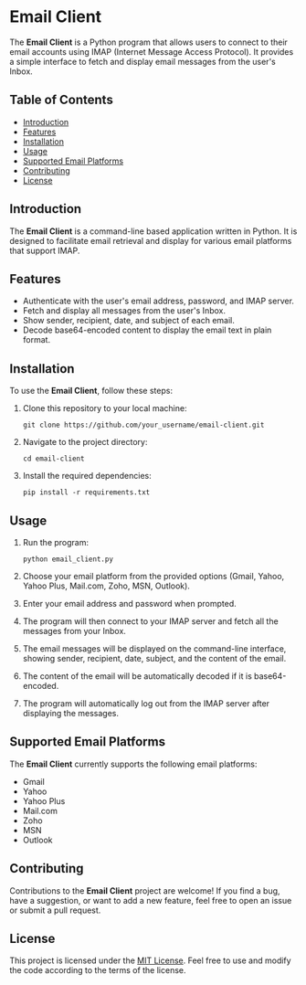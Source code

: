 # Email Client

The **Email Client** is a Python program that allows users to connect to their email accounts using IMAP (Internet Message Access Protocol). It provides a simple interface to fetch and display email messages from the user's Inbox.

## Table of Contents

- [Introduction](#introduction)
- [Features](#features)
- [Installation](#installation)
- [Usage](#usage)
- [Supported Email Platforms](#supported-email-platforms)
- [Contributing](#contributing)
- [License](#license)

## Introduction

The **Email Client** is a command-line based application written in Python. It is designed to facilitate email retrieval and display for various email platforms that support IMAP.

## Features

- Authenticate with the user's email address, password, and IMAP server.
- Fetch and display all messages from the user's Inbox.
- Show sender, recipient, date, and subject of each email.
- Decode base64-encoded content to display the email text in plain format.

## Installation

To use the **Email Client**, follow these steps:

1. Clone this repository to your local machine:

   ```
   git clone https://github.com/your_username/email-client.git
   ```

2. Navigate to the project directory:

   ```
   cd email-client
   ```

3. Install the required dependencies:

   ```
   pip install -r requirements.txt
   ```

## Usage

1. Run the program:

   ```
   python email_client.py
   ```

2. Choose your email platform from the provided options (Gmail, Yahoo, Yahoo Plus, Mail.com, Zoho, MSN, Outlook).

3. Enter your email address and password when prompted.

4. The program will then connect to your IMAP server and fetch all the messages from your Inbox.

5. The email messages will be displayed on the command-line interface, showing sender, recipient, date, subject, and the content of the email.

6. The content of the email will be automatically decoded if it is base64-encoded.

7. The program will automatically log out from the IMAP server after displaying the messages.

## Supported Email Platforms

The **Email Client** currently supports the following email platforms:

- Gmail
- Yahoo
- Yahoo Plus
- Mail.com
- Zoho
- MSN
- Outlook

## Contributing

Contributions to the **Email Client** project are welcome! If you find a bug, have a suggestion, or want to add a new feature, feel free to open an issue or submit a pull request.

## License

This project is licensed under the [MIT License](LICENSE). Feel free to use and modify the code according to the terms of the license.
